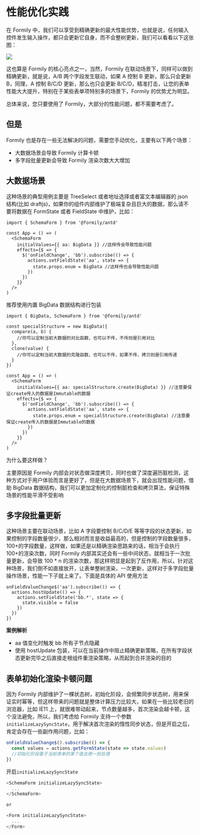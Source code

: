 # 性能优化实践

在 Formily 中，我们可以享受到精确更新的最大性能优势，也就是说，任何输入控件发生输入操作，都只会更新它自身，而不会整树更新，我们可以看看以下这张图：

![](https://img.alicdn.com/tfs/TB1m24nafc3T1VjSZLeXXbZsVXa-2186-1524.gif)

这也算是 Formily 的核心亮点之一，当然，Formily 在联动场景下，同样可以做到精确更新，就是说，A/B 两个字段发生联动，如果 A 控制 B 更新，那么只会更新 B，同理，A 控制 B/C/D 更新，那么也只会更新 B/C/D，精准打击，让您的表单性能大大提升，特别在于某些表单项特别多的场景下，Formily 的优势尤为明显。

总体来说，您只要使用了 Formily，大部分的性能问题，都不需要考虑了。

## 但是

Formily 也是存在一些无法解决的问题，需要您手动优化，主要有以下两个场景：

- 大数据场景会导致 Formily 计算卡顿
- 多字段批量更新会导致 Formily 渲染次数大大增加

## 大数据场景

这种场景的典型用例主要是 TreeSelect 或者地址选择或者富文本编辑器的 json 结构(比如 draftjs)，如果你的组件内部维护了极端复杂且巨大的数据，那么请不要将数据在 FormState 或者 FieldState 中维护，比如：

```tsx
import { SchemaForm } from '@formily/antd'

const App = () => (
  <SchemaForm
    initialValues={{ aa: BigData }} //这样传会导致性能问题
    effects={$ => {
      $('onFieldChange', 'bb').subscribe(() => {
        actions.setFieldState('aa', state => {
          state.props.enum = BigData //这样传也会导致性能问题
        })
      })
    }}
  />
)
```

推荐使用内置 BigData 数据结构进行包装

```tsx
import { BigData, SchemaForm } from '@formily/antd'

const specialStructure = new BigData({
  compare(a, b) {
    //你可以定制当前大数据的对比函数，也可以不传，不传则是引用对比
  },
  clone(value) {
    //你可以定制当前大数据的克隆函数，也可以不传，如果不传，拷贝则是引用传递
  }
})

const App = () => (
  <SchemaForm
    initialValues={{ aa: specialStructure.create(BigData) }} //注意要保证create传入的数据是Immutable的数据
    effects={$ => {
      $('onFieldChange', 'bb').subscribe(() => {
        actions.setFieldState('aa', state => {
          state.props.enum = specialStructure.create(BigData) //注意要保证create传入的数据是Immutable的数据
        })
      })
    }}
  />
)
```

为什么要这样做？

主要原因是 Formily 内部会对状态做深度拷贝，同时也做了深度遍历脏检测，这种方式对于用户体验而言是更好了，但是在大数据场景下，就会出现性能问题，借助 BigData 数据结构，我们可以更加定制化的控制脏检查和拷贝算法，保证特殊场景的性能平滑不受影响

## 多字段批量更新

这种场景主要在联动场景，比如 A 字段要控制 B/C/D/E 等等字段的状态更新，如果控制的字段数量很少，那么相对而言是收益最高的，但是控制的字段数量很多，100+的字段数量，这样做，如果还是以精确渲染思路来的话，相当于会执行 100+的渲染次数，同时 Formily 内部其实还会有一些中间状态，就相当于一次批量更新，会导致 100 \* n 的渲染次数，那这样明显是起到了反作用，所以，针对这种场景，我们倒不如直接放开，让表单整树渲染，一次更新，这样对于多字段批量操作场景，性能一下子就上来了。下面是具体的 API 使用方法

```tsx
onFieldValueChange$('aa').subscribe(() => {
  actions.hostUpdate(() => {
    actions.setFieldState('bb.*', state => {
      state.visible = false
    })
  })
})
```

**案例解析**

- aa 值变化时触发 bb 所有子节点隐藏
- 使用 hostUpdate 包装，可以在当前操作中阻止精确更新策略，在所有字段状态更新完毕之后直接走根组件重渲染策略，从而起到合并渲染的目的

## 表单初始化渲染卡顿问题

因为 Formily 内部维护了一棵状态树，初始化阶段，会频繁同步状态树，用来保证实时幂等，但这样带来的问题就是整体计算压力比较大，如果在一些比较老旧的浏览器，比如 IE11 上，就很难带动起来，节点数量越多，首次渲染会越卡顿，这个没法避免，所以，我们考虑给 Formily 支持一个参数 `initializeLazySyncState`，用于解决首次渲染的惰性同步状态，但是开启之后，肯定会存在一些副作用问题，比如：

```js
onFieldValueChange$().subscribe(() => {
  const values = actions.getFormState(state => state.values)
  //初始化阶段基于当前表单的某个值去做一些处理
})
```

开启`initializeLazySyncState`

```js
<SchemaForm initializeLazySyncState>
  ...
</SchemaForm>

or

<Form initializeLazySyncState>
  ...
</Form>
```
